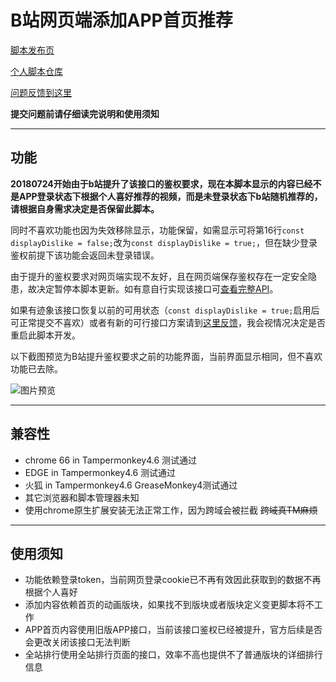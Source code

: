 B站网页端添加APP首页推荐
=========================

[脚本发布页](https://greasyfork.org/zh-CN/scripts/368446)

[个人脚本仓库](https://github.com/indefined/UserScripts)

[问题反馈到这里](https://github.com/indefined/UserScripts/issues)

**提交问题前请仔细读完说明和使用须知**

-------------------------
## 功能

**20180724开始由于b站提升了该接口的鉴权要求，现在本脚本显示的内容已经不是APP登录状态下根据个人喜好推荐的视频，而是未登录状态下b站随机推荐的，请根据自身需求决定是否保留此脚本。**

同时不喜欢功能也因为失效移除显示，功能保留，如需显示可将第16行`const displayDislike = false;`改为`const displayDislike = true;`，但在缺少登录鉴权前提下该功能会返回未登录错误。

由于提升的鉴权要求对网页端实现不友好，且在网页端保存鉴权存在一定安全隐患，故决定暂停本脚本更新。如有意自行实现该接口可[查看完整API](https://github.com/indefined/UserScripts/blob/master/bilibiliHome/bilibiliHome.API.md)。

如果有迹象该接口恢复以前的可用状态（`const displayDislike = true;`启用后可正常提交不喜欢）或者有新的可行接口方案请到[这里反馈](https://github.com/indefined/UserScripts/issues/3)，我会视情况决定是否重启此脚本开发。

以下截图预览为B站提升鉴权要求之前的功能界面，当前界面显示相同，但不喜欢功能已去除。

![图片预览](https://greasyfork.org/system/screenshots/screenshots/000/011/238/original/bilibiliHome.user.jpg)

-------------------------
## 兼容性

- chrome 66 in Tampermonkey4.6 测试通过
- EDGE in Tampermonkey4.6 测试通过
- 火狐 in Tampermonkey4.6 GreaseMonkey4测试通过
- 其它浏览器和脚本管理器未知
- 使用chrome原生扩展安装无法正常工作，因为跨域会被拦截 ~~跨域真TM麻烦~~

-------------------------
## 使用须知

- 功能依赖登录token，当前网页登录cookie已不再有效因此获取到的数据不再根据个人喜好
- 添加内容依赖首页的动画版块，如果找不到版块或者版块定义变更脚本将不工作
- APP首页内容使用旧版APP接口，当前该接口鉴权已经被提升，官方后续是否会更改关闭该接口无法判断
- 全站排行使用全站排行页面的接口，效率不高也提供不了普通版块的详细排行信息
